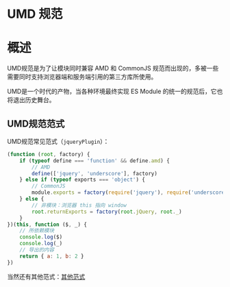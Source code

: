 # UMD 规范
# 概述
UMD规范是为了让模块同时兼容 AMD 和 CommonJS 规范而出现的，多被一些需要同时支持浏览器端和服务端引用的第三方库所使用。

UMD是一个时代的产物，当各种环境最终实现 ES Module 的统一的规范后，它也将退出历史舞台。

## UMD规范范式
UMD规范常见范式（`jqueryPlugin`）：
```javascript
(function (root, factory) {
    if (typeof define === 'function' && define.amd) {
        // AMD
        define(['jquery', 'underscore'], factory)
    } else if (typeof exports === 'object') {
        // CommonJS
        module.exports = factory(require('jquery'), require('underscore'))
    } else {
        // 非模块：浏览器 this 指向 window
        root.returnExports = factory(root.jQuery, root._)
    }
})(this, function ($, _) {
    // 所依赖模块
    console.log($)
    console.log(_)
    // 导出的内容
    return { a: 1, b: 2 }
})
```
当然还有其他范式：[其他范式](https://github.com/umdjs/umd)